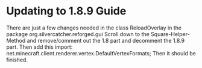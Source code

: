 # Updating to 1.8.9 Guide

There are just a few changes needed in the class ReloadOverlay in the package org.silvercatcher.reforged.gui
Scroll down to the Square-Helper-Method and remove/comment out the 1.8 part and decomment the 1.8.9 part.
Then add this import: net.minecraft.client.renderer.vertex.DefaultVertexFormats;
Then it should be finished.